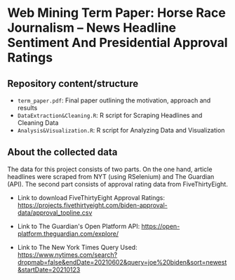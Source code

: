 # Web Mining Term Paper: Horse Race Journalism – News Headline Sentiment And Presidential Approval Ratings

## Repository content/structure

- `term_paper.pdf`: Final paper outlining the motivation, approach and results
- `DataExtraction&Cleaning.R`: R script for Scraping Headlines and Cleaning Data
- `Analysis&Visualization.R`: R script for Analyzing Data and Visualization

## About the collected data
The data for this project consists of two parts. On the one hand, article headlines were scraped from NYT (using RSelenium) and The Guardian (API). The second part consists of approval rating data from FiveThirtyEight.

- Link to download FiveThirtyEight Approval Ratings:
https://projects.fivethirtyeight.com/biden-approval-data/approval_topline.csv

- Link to The Guardian's Open Platform API:
https://open-platform.theguardian.com/explore/

- Link to The New York Times Query Used:
https://www.nytimes.com/search?dropmab=false&endDate=20210602&query=joe%20biden&sort=newest&startDate=20210123

